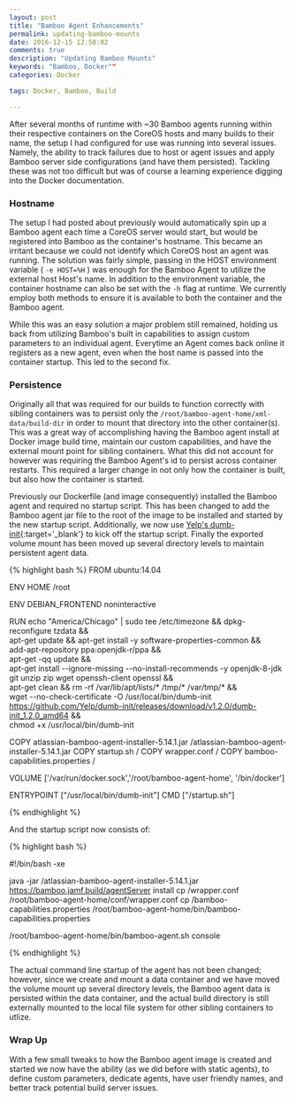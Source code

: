 ```yaml
---
layout: post
title: "Bamboo Agent Enhancements"
permalink: updating-bamboo-mounts
date: 2016-12-15 12:50:02
comments: true
description: "Updating Bamboo Mounts"
keywords: "Bamboo, Docker""
categories: Docker

tags: Docker, Bamboo, Build

---
```


After several months of runtime with ~30 Bamboo agents running within their respective containers on the CoreOS hosts and many builds to their name, the setup I had configured for use was running into several issues.  Namely, the ability to track failures due to host or agent issues and apply Bamboo server side configurations (and have them persisted).  Tackling these was not too difficult but was of course a learning experience digging into the Docker documentation.

### Hostname

The setup I had posted about previously would automatically spin up a Bamboo agent each time a CoreOS server would start, but would be registered into Bamboo as the container's hostname.  This became an irritant because we could not identify which CoreOS host an agent was running.  The solution was fairly simple, passing in the HOST environment variable  ( `-e HOST=%H` ) was enough for the Bamboo Agent to utilize the external host Host's name.  In addition to the environment variable, the container hostname can also be set with the `-h` flag at runtime.  We currently employ both methods to ensure it is available to both the container and the Bamboo agent.

While this was an easy solution a major problem still remained, holding us back from utilizing Bamboo's built in capabilities to assign custom parameters to an individual agent.  Everytime an Agent comes back online it registers as a new agent, even when the host name is passed into the container startup.  This led to the second fix.

### Persistence

Originally all that was required for our builds to function correctly with sibling containers was to persist only the `/root/bamboo-agent-home/xml-data/build-dir` in order to mount that directory into the other container(s).  This was a great way of accomplishing having the Bamboo agent install at Docker image build time, maintain our custom capabilities, and have the external mount point for sibling containers.  What this did not account for however was requiring the Bamboo Agent's id to persist across container restarts.  This required a larger change in not only how the container is built, but also how the container is started.

Previously our Dockerfile (and image consequently) installed the Bamboo agent and required no startup script.  This has been changed to add the Bamboo agent jar file to the root of the image to be installed and started by the new startup script.  Additionally, we now use [Yelp's dumb-init](https://github.com/Yelp/dumb-init "Yelp Dumb-init"){:target='_blank'} to kick off the startup script.  Finally the exported volume mount has been moved up several directory levels to maintain persistent agent data.

{% highlight bash %}
FROM ubuntu:14.04

ENV HOME /root

ENV DEBIAN_FRONTEND noninteractive

RUN echo "America/Chicago" | sudo tee /etc/timezone && dpkg-reconfigure tzdata && \
    apt-get update && apt-get install -y software-properties-common && \
    add-apt-repository ppa:openjdk-r/ppa && \
    apt-get -qq update && \
    apt-get install --ignore-missing --no-install-recommends -y openjdk-8-jdk git unzip zip wget openssh-client openssl && \
    apt-get clean && rm -rf /var/lib/apt/lists/* /tmp/* /var/tmp/* && \
    wget --no-check-certificate -O /usr/local/bin/dumb-init https://github.com/Yelp/dumb-init/releases/download/v1.2.0/dumb-init_1.2.0_amd64 && \
    chmod +x /usr/local/bin/dumb-init

COPY atlassian-bamboo-agent-installer-5.14.1.jar /atlassian-bamboo-agent-installer-5.14.1.jar
COPY startup.sh /
COPY wrapper.conf /
COPY bamboo-capabilities.properties /

VOLUME ['/var/run/docker.sock','/root/bamboo-agent-home', '/bin/docker']

ENTRYPOINT ["/usr/local/bin/dumb-init"]
CMD ["/startup.sh"]

{% endhighlight %}

And the startup script now consists of:

{% highlight bash %}

#!/bin/bash -xe

java -jar /atlassian-bamboo-agent-installer-5.14.1.jar https://bamboo.jamf.build/agentServer install
cp /wrapper.conf /root/bamboo-agent-home/conf/wrapper.conf
cp /bamboo-capabilities.properties /root/bamboo-agent-home/bin/bamboo-capabilities.properties

/root/bamboo-agent-home/bin/bamboo-agent.sh console

{% endhighlight %}

The actual command line startup of the agent has not been changed; however, since we create and mount a data container and we have moved the volume mount up several directory levels, the Bamboo agent data is persisted within the data container, and the actual build directory is still externally mounted to the local file system for other sibling containers to utlize.

### Wrap Up

With a few small tweaks to how the Bamboo agent image is created and started we now have the ability (as we did before with static agents), to define custom parameters, dedicate agents, have user friendly names, and better track potential build server issues.